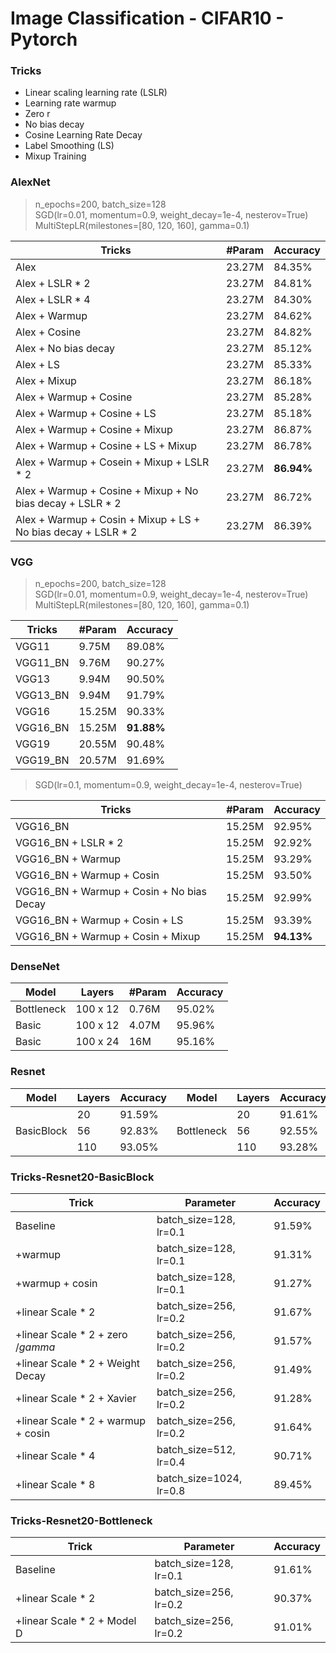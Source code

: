 # Image Classification - CIFAR10 - Pytorch

### Tricks 
+ Linear scaling learning rate (LSLR)
+ Learning rate warmup
+ Zero r
+ No bias decay
+ Cosine Learning Rate Decay
+ Label Smoothing (LS)
+ Mixup Training


### AlexNet
> n_epochs=200, batch_size=128 <br>
> SGD(lr=0.01, momentum=0.9, weight_decay=1e-4, nesterov=True) <br>
> MultiStepLR(milestones=[80, 120, 160], gamma=0.1)

| Tricks | #Param | Accuracy |
| ----  | ----   | -------  |
| Alex  | 23.27M  | 84.35% |
|Alex + LSLR * 2 | 23.27M | 84.81% |
|Alex + LSLR * 4 | 23.27M | 84.30% |
|Alex + Warmup   | 23.27M | 84.62% |
|Alex + Cosine | 23.27M | 84.82% |
|Alex + No bias decay| 23.27M | 85.12% |
|Alex + LS | 23.27M | 85.33% |
|Alex + Mixup | 23.27M | 86.18% |
|Alex + Warmup + Cosine| 23.27M | 85.28% |
|Alex + Warmup + Cosine + LS | 23.27M | 85.18% |
|Alex + Warmup + Cosine + Mixup | 23.27M | 86.87% |
|Alex + Warmup + Cosine + LS + Mixup | 23.27M | 86.78%
|Alex + Warmup + Cosein + Mixup + LSLR * 2 | 23.27M | **86.94%** |
|Alex + Warmup + Cosine + Mixup + No bias decay + LSLR * 2 | 23.27M | 86.72% |
|Alex + Warmup + Cosin + Mixup + LS + No bias decay + LSLR * 2| 23.27M | 86.39%|

### VGG
> n_epochs=200, batch_size=128 <br>
> SGD(lr=0.01, momentum=0.9, weight_decay=1e-4, nesterov=True) <br>
> MultiStepLR(milestones=[80, 120, 160], gamma=0.1)

| Tricks | #Param | Accuracy |
| ----  | ----   | -------  |
| VGG11  | 9.75M  | 89.08% |
| VGG11_BN | 9.76M | 90.27%|
| VGG13  | 9.94M | 90.50%|
|VGG13_BN | 9.94M  |91.79%|
|VGG16    |15.25M  |90.33%|
|VGG16_BN |15.25M  |**91.88%**|
|VGG19    |20.55M  |90.48%|
|VGG19_BN  |20.57M |91.69%|

> SGD(lr=0.1, momentum=0.9, weight_decay=1e-4, nesterov=True) <br>

| Tricks | #Param | Accuracy |
| ----  | ----   | -------  |
|VGG16_BN                       |15.25M|         92.95%|
|VGG16_BN + LSLR * 2            |15.25M |        92.92%|
|VGG16_BN + Warmup              |15.25M  |       93.29%|
|VGG16_BN + Warmup + Cosin      |15.25M   |      93.50%|
|VGG16_BN + Warmup + Cosin  + No bias Decay    |15.25M    |     92.99%|
|VGG16_BN + Warmup + Cosin  + LS    |15.25M   |      93.39%|
|VGG16_BN + Warmup + Cosin   + Mixup    |15.25M    |     **94.13%**|
        

### DenseNet
| Model | Layers | #Param | Accuracy |
|  ----  | ----  | ---- | ---- |
|Bottleneck | 100 x 12  | 0.76M| 95.02% |
|Basic      | 100 x 12  | 4.07M| 95.96% |
|Basic      | 100 x 24  | 16M  | 95.16% |

### Resnet
| Model | Layers | Accuracy | Model | Layers | Accuracy |
|  ----  | ----  | ---- | ---- | ----| ---|
|           |20   | 91.59% |           |    20 |91.61%|
|BasicBlock |56   | 92.83% | Bottleneck|    56 |92.55%|
|           |110  | 93.05% |           |    110|93.28%|

### Tricks-Resnet20-BasicBlock
| Trick | Parameter | Accuracy|
|----   |----     |----|
|Baseline         | batch_size=128, lr=0.1  |91.59%|
|+warmup          | batch_size=128, lr=0.1  |91.31%|
|+warmup + cosin  | batch_size=128, lr=0.1  |91.27%|
|+linear Scale * 2| batch_size=256, lr=0.2  |91.67%|
|+linear Scale * 2 + zero $/gamma$|batch_size=256, lr=0.2|91.57%|
|+linear Scale * 2 + Weight Decay| batch_size=256, lr=0.2  |91.49%|
|+linear Scale * 2 + Xavier| batch_size=256, lr=0.2 | 91.28%|
|+linear Scale * 2 + warmup + cosin| batch_size=256, lr=0.2|91.64%|
|+linear Scale * 4| batch_size=512, lr=0.4  |90.71%|
|+linear Scale * 8| batch_size=1024, lr=0.8 |89.45%|


### Tricks-Resnet20-Bottleneck
| Trick | Parameter | Accuracy|
|----   |----     |----|
|Baseline         | batch_size=128, lr=0.1  |91.61%|
|+linear Scale * 2| batch_size=256, lr=0.2  |90.37%|
|+linear Scale * 2 + Model D| batch_size=256, lr=0.2 |91.01%|

